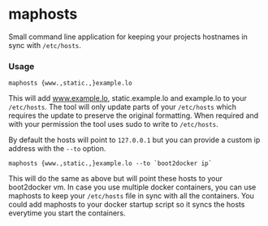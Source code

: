 maphosts
========

Small command line application for keeping your projects hostnames in sync with `/etc/hosts`.

### Usage ###

    maphosts {www.,static.,}example.lo
    
    
This will add www.example.lo, static.example.lo and example.lo to your `/etc/hosts`. The tool will only update parts of your `/etc/hosts` which requires the update to preserve the original formatting. When required and with your permission the tool uses sudo to write to `/etc/hosts`.

By default the hosts will point to `127.0.0.1` but you can provide a custom ip address with the `--to` option.

    maphosts {www.,static.,}example.lo --to `boot2docker ip`

This will do the same as above but will point these hosts to your boot2docker vm. In case you use multiple docker containers, you can use maphosts to keep your `/etc/hosts` file in sync with all the containers. You could add maphosts to your docker startup script so it syncs the hosts everytime you start the containers.
